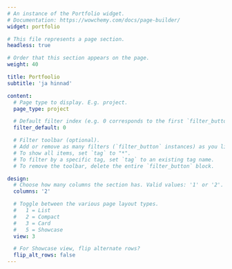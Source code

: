 ```yaml
---
# An instance of the Portfolio widget.
# Documentation: https://wowchemy.com/docs/page-builder/
widget: portfolio

# This file represents a page section.
headless: true

# Order that this section appears on the page.
weight: 40

title: Portfoolio
subtitle: 'ja hinnad'

content:
  # Page type to display. E.g. project.
  page_type: project

  # Default filter index (e.g. 0 corresponds to the first `filter_button` instance below).
  filter_default: 0

  # Filter toolbar (optional).
  # Add or remove as many filters (`filter_button` instances) as you like.
  # To show all items, set `tag` to "*".
  # To filter by a specific tag, set `tag` to an existing tag name.
  # To remove the toolbar, delete the entire `filter_button` block.

design:
  # Choose how many columns the section has. Valid values: '1' or '2'.
  columns: '2'

  # Toggle between the various page layout types.
  #   1 = List
  #   2 = Compact
  #   3 = Card
  #   5 = Showcase
  view: 3

  # For Showcase view, flip alternate rows?
  flip_alt_rows: false
---
```

